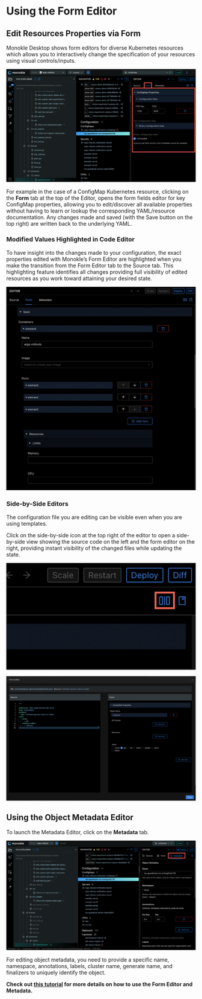 # Using the Form Editor

## **Edit Resources Properties via Form**

Monokle Desktop shows form editors for diverse Kubernetes resources which allows you to interactively change the specification of your resources using visual controls/inputs.

![Form Editor](img/form-editor-1.11.png)

For example in the case of a ConfigMap Kubernetes resource, clicking on the **Form** tab at the top of the Editor, opens the form fields editor for key ConfigMap properties, allowing you to edit/discover all available properties without having to learn or lookup the corresponding YAML/resource documentation. Any changes made and saved (with the Save button on the top right)
are written back to the underlying YAML. 

### **Modified Values Highlighted in Code Editor**

To have insight into the changes made to your configuration, the exact properties edited with Monokle’s Form Editor are highlighted when you make the transition from the Form Editor tab to the Source tab. This highlighting feature identifies all changes providing full visibility of edited resources as you work toward attaining your desired state.

![Form Editor Highlights](img/form-editor-highlights-1.11.png)

### **Side-by-Side Editors**

The configuration file you are editing can be visible even when you are using templates.

Click on the side-by-side icon at the top right of the editor to open a side-by-side view showing the source code on the left and the form editor on the right, providing instant visibility of the changed files while updating the state. 

![Side by Side Editor Icon](img/side-by-side-editor-icon-1.11.png)

![Side by Side Editor](img/side-by-side-editor-1.11.png)



## **Using the Object Metadata Editor**

To launch the Metadata Editor, click on the **Metadata** tab.

![Metadata Button](img/metadata-button-image-1.9.png)

For editing object metadata, you need to provide a specific name, namespace, annotations, labels, cluster name, generate name, and finalizers to uniquely identify the object.  

**Check out [this tutorial](tutorials/how-to-create-and-edit-configmap.md) for more details 
on how to use the Form Editor and Metadata.**
